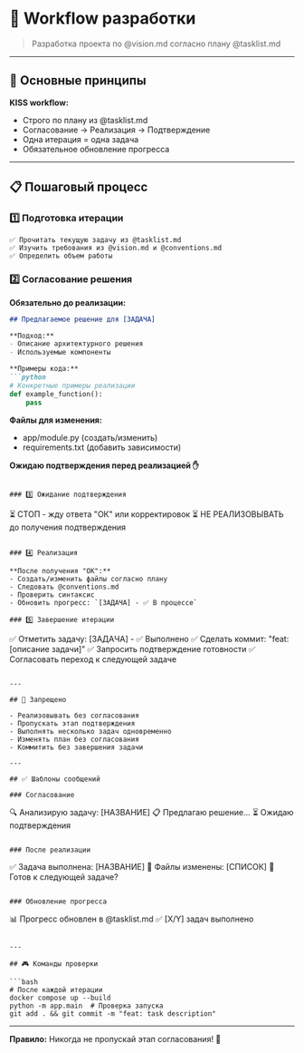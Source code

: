 # 🔄 Workflow разработки

> Разработка проекта по @vision.md согласно плану @tasklist.md

---

## 🎯 Основные принципы

**KISS workflow:**
- Строго по плану из @tasklist.md
- Согласование → Реализация → Подтверждение
- Одна итерация = одна задача
- Обязательное обновление прогресса

---

## 📋 Пошаговый процесс

### 1️⃣ Подготовка итерации

```
✅ Прочитать текущую задачу из @tasklist.md
✅ Изучить требования из @vision.md и @conventions.md
✅ Определить объем работы
```

### 2️⃣ Согласование решения

**Обязательно до реализации:**

```markdown
## Предлагаемое решение для [ЗАДАЧА]

**Подход:**
- Описание архитектурного решения
- Используемые компоненты

**Примеры кода:**
```python
# Конкретные примеры реализации
def example_function():
    pass
```

**Файлы для изменения:**
- app/module.py (создать/изменить)
- requirements.txt (добавить зависимости)

**Ожидаю подтверждения перед реализацией ✋**
```

### 3️⃣ Ожидание подтверждения

```
⏳ СТОП - жду ответа "ОК" или корректировок
⏳ НЕ РЕАЛИЗОВЫВАТЬ до получения подтверждения
```

### 4️⃣ Реализация

**После получения "ОК":**
- Создать/изменить файлы согласно плану
- Следовать @conventions.md
- Проверить синтаксис
- Обновить прогресс: `[ЗАДАЧА] - ✅ В процессе`

### 5️⃣ Завершение итерации

```
✅ Отметить задачу: [ЗАДАЧА] - ✅ Выполнено
✅ Сделать коммит: "feat: [описание задачи]"
✅ Запросить подтверждение готовности
✅ Согласовать переход к следующей задаче
```

---

## 🚫 Запрещено

- Реализовывать без согласования
- Пропускать этап подтверждения  
- Выполнять несколько задач одновременно
- Изменять план без согласования
- Коммитить без завершения задачи

---

## ✅ Шаблоны сообщений

### Согласование
```
🔍 Анализирую задачу: [НАЗВАНИЕ]
📋 Предлагаю решение...
⏳ Ожидаю подтверждения
```

### После реализации
```
✅ Задача выполнена: [НАЗВАНИЕ]
📝 Файлы изменены: [СПИСОК]
🔄 Готов к следующей задаче?
```

### Обновление прогресса
```
📊 Прогресс обновлен в @tasklist.md
✅ [X/Y] задач выполнено
```

---

## 🎮 Команды проверки

```bash
# После каждой итерации
docker compose up --build
python -m app.main  # Проверка запуска
git add . && git commit -m "feat: task description"
```

---

**Правило:** Никогда не пропускай этап согласования! 🛑
